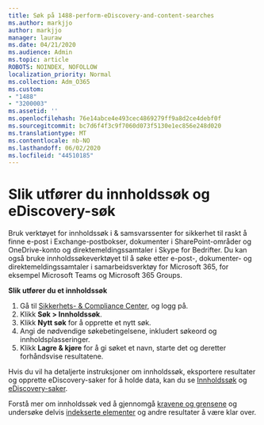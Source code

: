 ```yaml
---
title: Søk på 1488-perform-eDiscovery-and-content-searches
ms.author: markjjo
author: markjjo
manager: lauraw
ms.date: 04/21/2020
ms.audience: Admin
ms.topic: article
ROBOTS: NOINDEX, NOFOLLOW
localization_priority: Normal
ms.collection: Adm_O365
ms.custom:
- "1488"
- "3200003"
ms.assetid: ''
ms.openlocfilehash: 76e14abce4e493cec4869279ff9a8d2ce4debf0f
ms.sourcegitcommit: bc7d6f4f3c9f7060d073f5130e1ec856e248d020
ms.translationtype: MT
ms.contentlocale: nb-NO
ms.lasthandoff: 06/02/2020
ms.locfileid: "44510185"
---
```

# <a name="how-to-perform-content-searches-and-ediscovery-searches"></a>Slik utfører du innholdssøk og eDiscovery-søk

Bruk verktøyet for innholdssøk i & samsvarssenter for sikkerhet til raskt å finne e-post i Exchange-postbokser, dokumenter i SharePoint-områder og OneDrive-konto og direktemeldingssamtaler i Skype for Bedrifter. Du kan også bruke innholdssøkeverktøyet til å søke etter e-post-, dokumenter- og direktemeldingssamtaler i samarbeidsverktøy for Microsoft 365, for eksempel Microsoft Teams og Microsoft 365 Groups.

**Slik utfører du et innholdssøk**

1. Gå til [Sikkerhets- & Compliance Center,](https://protection.office.com) og logg på.
2. Klikk **Søk > Innholdssøk**.
3. Klikk **Nytt søk** for å opprette et nytt søk.
4. Angi de nødvendige søkebetingelsene, inkludert søkeord og innholdsplasseringer.  
5. Klikk **Lagre & kjøre** for å gi søket et navn, starte det og deretter forhåndsvise resultatene.

Hvis du vil ha detaljerte instruksjoner om innholdssøk, eksportere resultater og opprette eDiscovery-saker for å holde data, kan du se [Innholdssøk](https://docs.microsoft.com/microsoft-365/compliance/content-search) og [eDiscovery-saker](https://docs.microsoft.com/microsoft-365/compliance/ediscovery-cases).

Forstå mer om innholdssøk ved å gjennomgå [kravene og grensene](https://docs.microsoft.com/microsoft-365/compliance/limits-for-content-search) og undersøke delvis [indekserte elementer](https://docs.microsoft.com/microsoft-365/compliance/investigating-partially-indexed-items-in-ediscovery) og andre resultater å være klar over.